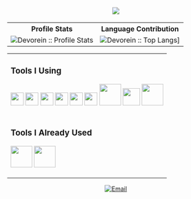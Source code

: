 <h1 align="center">
  <a href="https://git.io/typing-svg">
    <img src="https://readme-typing-svg.herokuapp.com/?lines=Hi+😁;I+am+RAKIN+SAD+AFTAB;&center=true&size=30">
  </a>
</h1>

<p align="center">
<table>
  <tr>
    <th>Profile Stats</th>
    <th>Language Contribution</th>
  </tr>
  <tr>
    <td><img alt="Devorein :: Profile Stats" src="https://github-readme-stats.vercel.app/api?username=aftabrakinsad&show_icons=true&theme=tokyonight" alt="aftabrakinsad"/></td>
    <td><img alt="Devorein :: Top Langs]" src="https://github-readme-stats.vercel.app/api/top-langs/?username=aftabrakinsad&langs_count=10&theme=tokyonight&layout=compact&hide=html"></td>
  </tr>
</table>
<!--<img src="https://activity-graph.herokuapp.com/graph?username=aftabrakinsad&theme=react-dark&bg_color=20232a&hide_border=true" width="100%"/>-->
</p>

<p align="center">
<table>
<tr>
<td>
<h3>Tools I Using</h3>
<p align="left">
<img src="https://cdn.jsdelivr.net/gh/devicons/devicon/icons/git/git-original.svg" width="30px" hight="30px"/>
<img src="https://cdn.jsdelivr.net/gh/devicons/devicon/icons/github/github-original.svg" width="30px" hight="30px"/>
<img src="https://cdn.jsdelivr.net/gh/devicons/devicon/icons/gitlab/gitlab-original.svg" width="30px" hight="30px"/>
<img src="https://cdn.jsdelivr.net/gh/devicons/devicon/icons/bitbucket/bitbucket-original.svg" width="30px" 
hight="30px"/>
<img src="https://cdn.jsdelivr.net/gh/devicons/devicon/icons/vscode/vscode-original.svg" width="30px" hight="30px"/>
<img src="https://cdn.jsdelivr.net/gh/devicons/devicon/icons/visualstudio/visualstudio-plain.svg" width="30px" 
hight="30px"/>
<img src="https://devicon-website.vercel.app/api/dot-net/original.svg" width="50px" hight="50px"/>
<img src="https://cdn.jsdelivr.net/gh/devicons/devicon/icons/arduino/arduino-original.svg" width="40px" hight="40px"/
>
<img src="https://devicon-website.vercel.app/api/docker/original.svg" width="50px" hight="50px"/>
<p>
</td>
</tr>

<tr>
<td>
<h3>Tools I Already Used</h3>
<p align="left">
<img src="https://devicon-website.vercel.app/api/oracle/original.svg" width="50px" hight="50px"/>
<img src="https://devicon-website.vercel.app/api/opengl/original.svg" width="50px" hight="50px"/>
</p>
</td>
</tr>
</table>
</p>

<p align="middle">
<a href="mailto:rakinsadaftab@gmail.com"><img alt="Email" src="https://img.shields.io/badge/Gmail-rakinsadaftab@gmail.com-red?style=flat&logo=gmail&color=blue&theme=blue"></a>
</p>
